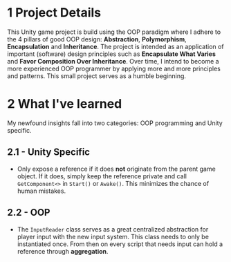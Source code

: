 # 1 Project Details
This Unity game project is build using the OOP paradigm where I adhere to the 4 pillars of good OOP design: **Abstraction**, **Polymorphism**, **Encapsulation** and **Inheritance**. The project is intended as an application of important (software) design principles such as **Encapsulate What Varies** and  **Favor Composition Over Inheritance**. Over time, I intend to become a more experienced OOP programmer by applying more and more principles and patterns. This small project serves as a humble beginning.
# 2 What I've learned
My newfound insights fall into two categories: OOP programming and Unity specific.
## 2.1 - Unity Specific 
- Only expose a reference if it does **not** originate from the parent game object. If it does, simply keep the reference private and call `GetComponent<>` in `Start()` or `Awake()`. This minimizes the chance of human mistakes.

## 2.2 - OOP 
- The `InputReader` class serves as a great centralized abstraction for player input with the new input system. This class needs to only be instantiated once. From then on every script that needs input can hold a reference through **aggregation**.
